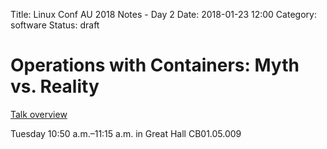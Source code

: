 Title: Linux Conf AU 2018 Notes - Day 2
Date: 2018-01-23 12:00
Category: software
Status: draft


# Operations with Containers: Myth vs. Reality

[Talk overview](https://rego.linux.conf.au/schedule/presentation/108/)

Tuesday 10:50 a.m.–11:15 a.m. in Great Hall CB01.05.009 

